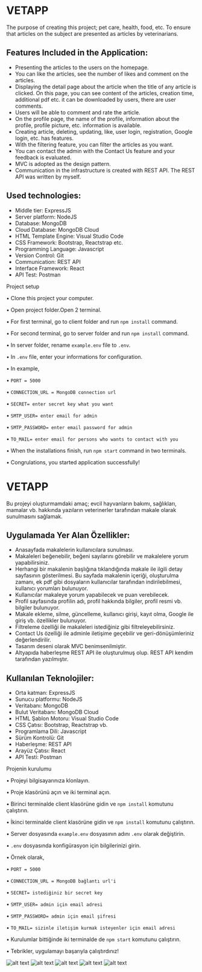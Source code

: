# VETAPP

The purpose of creating this project; pet care, health, food, etc. To ensure that articles on the subject are presented as articles by veterinarians.

## Features Included in the Application:
* Presenting the articles to the users on the homepage.
* You can like the articles, see the number of likes and comment on the articles.
* Displaying the detail page about the article when the title of any article is clicked. On this page, you can see content of the articles, creation time, additional pdf etc. it can be downloaded by users,
there are user comments.
* Users will be able to comment and rate the article.
* On the profile page, the name of the profile, information about the profile, profile picture, etc. information is available.
* Creating article, deleting, updating, like, user login, registration, Google login, etc. has features.
* With the filtering feature, you can filter the articles as you want.
* You can contact the admin with the Contact Us feature and your feedback is evaluated.
* MVC is adopted as the design pattern.
* Communication in the infrastructure is created with REST API. The REST API was written by myself. 

 ## Used technologies:
* Middle tier: ExpressJS
* Server platform: NodeJS
* Database: MongoDB
* Cloud Database: MongoDB Cloud
* HTML Template Engine: Visual Studio Code
* CSS Framework: Bootstrap, Reactstrap etc.
* Programming Language: Javascript
* Version Control: Git
* Communication: REST API
* Interface Framework: React
* API Test: Postman 

Project setup

• Clone this project your computer.

• Open project folder.Open 2 terminal.

• For first terminal, go to client folder and run `npm install` command.

• For second terminal, go to server folder and run `npm install` command.

• In server folder, rename `example.env` file to `.env`.

• In `.env` file, enter your informations for configuration.

• In example,

• `PORT = 5000`

• `CONNECTION_URL = MongoDB connection url`

• `SECRET= enter secret key what you want`

• `SMTP_USER= enter email for admin`

• `SMTP_PASSWORD= enter email password for admin`

• `TO_MAIL= enter email for persons who wants to contact with you`

• When the installations finish, run `npm start` command in two terminals.

• Congrulations, you started application successfully!

# VETAPP

Bu projeyi oluşturmamdaki amaç; evcil hayvanların bakımı, sağlıkları, mamalar vb. hakkında yazıların veterinerler tarafından makale olarak sunulmasını sağlamak.

## Uygulamada Yer Alan Özellikler:
* Anasayfada makalelerin kullanıcılara sunulması.
* Makaleleri beğenebilir, beğeni sayılarını görebilir ve makalelere yorum yapabilirsiniz.
* Herhangi bir makalenin başlığına tıklandığında makale ile ilgili detay sayfasının gösterilmesi. Bu sayfada makalenin içeriği, oluşturulma zamanı, ek pdf gibi dosyaların kullanıcılar
tarafından indirilebilmesi, kullanıcı yorumları bulunuyor.
* Kullanıcılar makaleye yorum yapabilecek ve puan verebilecek.
* Profil sayfasında profilin adı, profil hakkında bilgiler, profil resmi vb. bilgiler bulunuyor.
* Makale ekleme, silme, güncelleme, kullanıcı girişi, kayıt olma, Google ile giriş vb. özellikler bulunuyor.
* Filtreleme özelliği ile makaleleri istediğiniz gibi filtreleyebilirsiniz.
* Contact Us özelliği ile adminle iletişime geçebilir ve geri-dönüşümleriniz değerlendirilir.
* Tasarım deseni olarak MVC benimsenilmiştir.
* Altyapıda haberleşme REST API ile oluşturulmuş olup. REST API kendim tarafından yazılmıştır.


## Kullanılan Teknolojiler:
* Orta katman: ExpressJS
* Sunucu platformu: NodeJS
* Veritabanı: MongoDB
* Bulut Veritabanı: MongoDB Cloud
* HTML Şablon Motoru: Visual Studio Code
* CSS Çatısı: Bootstrap, Reactstrap vb. 
* Programlama Dili: Javascript
* Sürüm Kontrolü: Git
* Haberleşme: REST API
* Arayüz Çatısı: React
* API Testi: Postman


Projenin kurulumu

• Projeyi bilgisayarınıza klonlayın.

• Proje klasörünü açın ve iki terminal açın.

• Birinci terminalde client klasörüne gidin ve `npm install` komutunu çalıştırın.

• İkinci terminalde client klasörüne gidin ve `npm install` komutunu çalıştırın.

• Server dosyasında `example.env` dosyasının adını `.env` olarak değiştirin.

• `.env` dosyasında konfigürasyon için bilgilerinizi girin.

• Örnek olarak,

• `PORT = 5000`

• `CONNECTION_URL = MongoDB bağlantı url'i`

• `SECRET= istediğiniz bir secret key`

• `SMTP_USER= admin için email adresi`

• `SMTP_PASSWORD= admin için email şifresi`

• `TO_MAIL= sizinle iletişim kurmak isteyenler için email adresi`

• Kurulumlar bittiğinde iki terminalde de `npm start` komutunu çalıştırın.

• Tebrikler, uygulamayı başarıyla çalıştırdınız!

![alt text](https://downloader.disk.yandex.ru/preview/84410f258e8aacabfb899b5a339d11c5227d523311ed424b8da8f212fb975b7d/625b2066/xMhOrPNtWO0-_BtecvBWSP_WYx9wPswQ_LBezwO4l0TgcI6SKklaLKgL-bgP2LdGgPINoUHmrv9QoJ5ITQXsRg%3D%3D?uid=0&filename=vetAppAnaSayfa.png&disposition=inline&hash=&limit=0&content_type=image%2Fpng&owner_uid=0&tknv=v2&size=2048x2048 "resim 1")
![alt text](https://downloader.disk.yandex.ru/preview/53a05e8b5eebeb69a5e138bbf2dbc85958767f9f6e91c996fdbd504014b7a0cc/625b20b1/7-jVd0qg7NOMuuFgoIY8DjZ1x-RHUBVgXAxSQJfu683PjfyqWV0wYNK4y8xmgk1eWY0i3EStqEZJq04FshJeUA%3D%3D?uid=0&filename=vetAppGiri%C5%9F.png&disposition=inline&hash=&limit=0&content_type=image%2Fpng&owner_uid=0&tknv=v2&size=2048x2048 "resim 2")
![alt text](https://downloader.disk.yandex.ru/preview/03747098a6ae66e88fe6e4d3d577e5a945e919b7d0693598f5dbcc9febf57191/625b20ce/8b4edk_ElB6kEHptMF5FnPTxkoExnDkfIXoiSRJ-TEbmckzkNC1Z4YR-E2inpk7PkTKn9z3qHxq2S2BWYPL78g%3D%3D?uid=0&filename=vetAppProfil.png&disposition=inline&hash=&limit=0&content_type=image%2Fpng&owner_uid=0&tknv=v2&size=2048x2048 "resim 3")
![alt text](https://downloader.disk.yandex.ru/preview/0aaa620bf4c6bd787b304cec3846716ed20487b1b36efc53fa2ce50371415513/625b20e6/vx2mhHPaPk8U6JOlJ8oKgwIwcFpwa9TB85y8X6AK-qOuU1w70pFCyJCXhXkwhcnl3xVtpr3xm8VuBxDhFcLdmg%3D%3D?uid=0&filename=vetAppKayitOl.png&disposition=inline&hash=&limit=0&content_type=image%2Fpng&owner_uid=0&tknv=v2&size=2048x2048 "resim 4")
![alt text](https://downloader.disk.yandex.ru/preview/6611c0b19535325c0911d05c0ff21d64b8dee5e9d7f2d7fe74376130459c6588/625b20f6/k_Y8UUSzMvkfRe4z9TxGvL3AJa0wW_lrlZVj8ToLmOKDISo98Ts9CFGUCI-3aWtaMhxKSVkUiYnxGWYN9XiZ-A%3D%3D?uid=0&filename=vetAppContactUs.png&disposition=inline&hash=&limit=0&content_type=image%2Fpng&owner_uid=0&tknv=v2&size=2048x2048 "resim 5")
